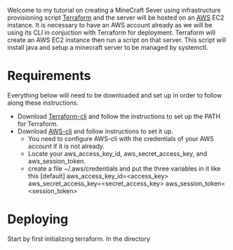 Welcome to my tutorial on creating a MineCraft Sever using infrastructure provisioning script [Terraform](https://developer.hashicorp.com/terraform/tutorials/aws-get-started) and the server will be hosted on an [AWS](https://aws.amazon.com/) EC2 instance. It is necessary to have an AWS account already as we will be using its CLI in conjuction with Terraform for deployment. Terraform will create an AWS EC2 instance then run a script on that server. This script will install java and setup a minecraft server to be managed by systemctl.

# Requirements
Everything below will need to be downloaded and set up in order to follow along these instructions.
- Download [Terraform-cli](https://developer.hashicorp.com/terraform/tutorials/aws-get-started/install-cli) and follow the instructions to set up the PATH for Terraform.
- Download [AWS-cli](https://docs.aws.amazon.com/cli/latest/userguide/getting-started-install.html) and follow instructions to set it up.
    - You need to configure AWS-cli with the credentials of your AWS account if it is not already.
    - Locate your aws_access_key_id, aws_secret_access_key, and aws_session_token. 
    - create a file ~/.aws/credentials and put the three variables in it like this
        [default]
        aws_access_key_id=<access_key>
        aws_secret_access_key=<secret_access_key>
        aws_session_token=<session_token>

# Deploying
Start by first initializing terraform.
In the directory 
